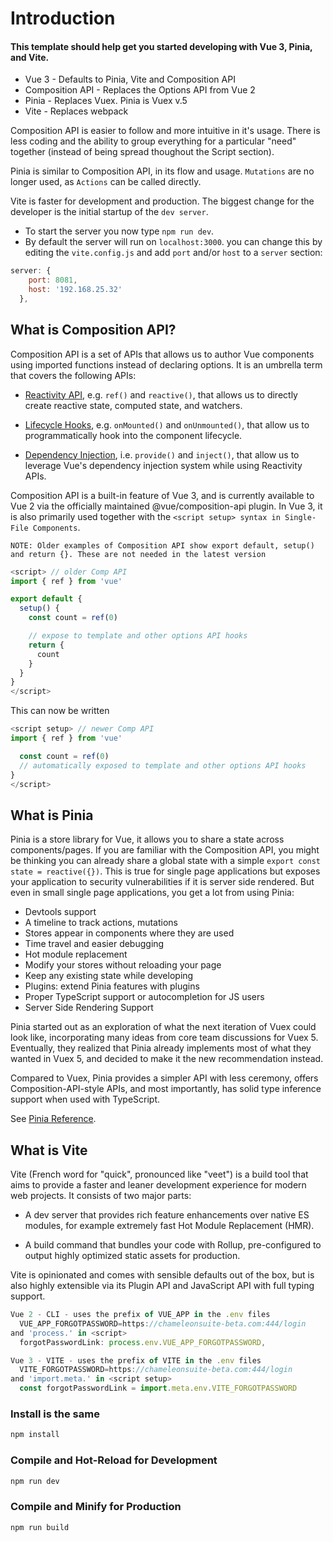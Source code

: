 # Introduction

#### This template should help get you started developing with Vue 3, Pinia, and Vite.

- Vue 3 - Defaults to Pinia, Vite and Composition API
- Composition API - Replaces the Options API from Vue 2
- Pinia - Replaces Vuex. Pinia is Vuex v.5
- Vite - Replaces webpack

Composition API is easier to follow and more intuitive in it's usage. There is less coding and the ability to group everything for a particular "need" together (instead of being spread thoughout the Script section).

Pinia is similar to Composition API, in its flow and usage. `Mutations` are no longer used, as `Actions` can be called directly.

Vite is faster for development and production. The biggest change for the developer is the initial startup of the `dev server`. 
- To start the server you now type `npm run dev`.
- By default the server will run on `localhost:3000`. you can change this by editing the `vite.config.js` and add `port` and/or `host` to a `server` section:

```js
server: {
    port: 8081,
    host: '192.168.25.32'
  },
```

## What is Composition API?
Composition API is a set of APIs that allows us to author Vue components using imported functions instead of declaring options. It is an umbrella term that covers the following APIs:

- [Reactivity API](https://vuejs.org/api/reactivity-core.html), e.g. `ref()` and `reactive()`, that allows us to directly create reactive state, computed state, and watchers.

- [Lifecycle Hooks](https://vuejs.org/api/composition-api-lifecycle.html), e.g. `onMounted()` and `onUnmounted()`, that allow us to programmatically hook into the component lifecycle.

- [Dependency Injection](https://vuejs.org/api/composition-api-dependency-injection.html), i.e. `provide()` and `inject()`, that allow us to leverage Vue's dependency injection system while using Reactivity APIs.

Composition API is a built-in feature of Vue 3, and is currently available to Vue 2 via the officially maintained @vue/composition-api plugin. In Vue 3, it is also primarily used together with the `<script setup> syntax in Single-File Components`. 


`NOTE: Older examples of Composition API show export default, setup() and return {}. These are not needed in the latest version`
```javascript
<script> // older Comp API
import { ref } from 'vue'

export default {
  setup() {
    const count = ref(0)

    // expose to template and other options API hooks
    return {
      count
    }
  }
}
</script>
 ```
This can now be written
```js
<script setup> // newer Comp API
import { ref } from 'vue'

  const count = ref(0)
  // automatically exposed to template and other options API hooks
}
</script>
```


## What is Pinia
Pinia is a store library for Vue, it allows you to share a state across components/pages. If you are familiar with the Composition API, you might be thinking you can already share a global state with a simple `export const state = reactive({})`. This is true for single page applications but exposes your application to security vulnerabilities if it is server side rendered. But even in small single page applications, you get a lot from using Pinia:

- Devtools support
- A timeline to track actions, mutations
- Stores appear in components where they are used
- Time travel and easier debugging
- Hot module replacement
- Modify your stores without reloading your page
- Keep any existing state while developing
- Plugins: extend Pinia features with plugins
- Proper TypeScript support or autocompletion for JS users
- Server Side Rendering Support

Pinia started out as an exploration of what the next iteration of Vuex could look like, incorporating many ideas from core team discussions for Vuex 5. Eventually, they realized that Pinia already implements most of what they wanted in Vuex 5, and decided to make it the new recommendation instead.

Compared to Vuex, Pinia provides a simpler API with less ceremony, offers Composition-API-style APIs, and most importantly, has solid type inference support when used with TypeScript.

See [Pinia Reference](https://pinia.vuejs.org/introduction.html).

## What is Vite
Vite (French word for "quick", pronounced like "veet") is a build tool that aims to provide a faster and leaner development experience for modern web projects. It consists of two major parts:

- A dev server that provides rich feature enhancements over native ES modules, for example extremely fast Hot Module Replacement (HMR).

- A build command that bundles your code with Rollup, pre-configured to output highly optimized static assets for production.

Vite is opinionated and comes with sensible defaults out of the box, but is also highly extensible via its Plugin API and JavaScript API with full typing support.
```js
Vue 2 - CLI - uses the prefix of VUE_APP in the .env files
  VUE_APP_FORGOTPASSWORD=https://chameleonsuite-beta.com:444/login
and 'process.' in <script>
  forgotPasswordLink: process.env.VUE_APP_FORGOTPASSWORD,

Vue 3 - VITE - uses the prefix of VITE in the .env files
  VITE_FORGOTPASSWORD=https://chameleonsuite-beta.com:444/login
and 'import.meta.' in <script setup>
  const forgotPasswordLink = import.meta.env.VITE_FORGOTPASSWORD
```
 

### Install is the same
```js
npm install
```

### Compile and Hot-Reload for Development

```js
npm run dev
```

### Compile and Minify for Production

```sh
npm run build
```


